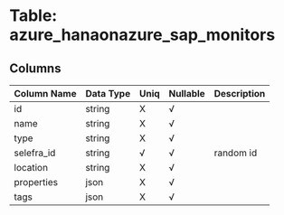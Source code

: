 # Table: azure_hanaonazure_sap_monitors

## Columns 

|  Column Name   |  Data Type  | Uniq | Nullable | Description | 
|  ----  | ----  | ----  | ----  | ---- | 
| id | string | X | √ |  | 
| name | string | X | √ |  | 
| type | string | X | √ |  | 
| selefra_id | string | √ | √ | random id | 
| location | string | X | √ |  | 
| properties | json | X | √ |  | 
| tags | json | X | √ |  | 


